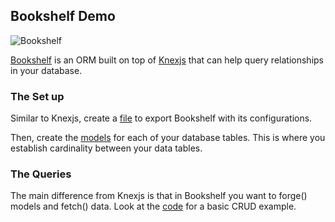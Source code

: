 ## Bookshelf Demo

![Bookshelf](http://technikyle.com/bookshelf.png)

[Bookshelf](http://bookshelfjs.org/) is an ORM built on top of [Knexjs](http://knexjs.org/)
that can help query relationships in your database.

### The Set up

Similar to Knexjs, create a [file](https://github.com/BertoOrt/bookshelf-demo/blob/master/db/bookshelf.js) to export Bookshelf with its configurations.

Then, create the [models](https://github.com/BertoOrt/bookshelf-demo/tree/master/models) for each of your database tables. This is where you establish cardinality between your data tables.

### The Queries

The main difference from Knexjs is that in Bookshelf you want to forge() models and fetch() data. Look at the [code](https://github.com/BertoOrt/bookshelf-demo/blob/master/db/api.js) for a basic CRUD example.
